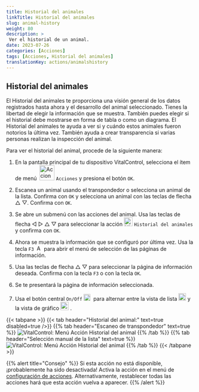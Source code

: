 ```yaml
---
title: Historial del animales
linkTitle: Historial del animales
slug: animal-history
weight: 80
description: >
 Ver el historial de un animal.
date: 2023-07-26
categories: [Acciones]
tags: [Acciones, Historial del animales]
translationKey: actions/animalshistory
---
```


## Historial del animales

El Historial del animales te proporciona una visión general de los datos registrados hasta ahora y el desarrollo del animal seleccionado. Tienes la libertad de elegir la información que se muestra. También puedes elegir si el historial debe mostrarse en forma de tabla o como un diagrama. El Historial del animales te ayuda a ver si y cuándo estos animales fueron notorios la última vez. También ayuda a crear transparencia si varias personas realizan la inspección del animal.

Para ver el historial del animal, procede de la siguiente manera:

1. En la pantalla principal de tu dispositivo VitalControl, selecciona el ítem de menú &nbsp;<img src="/icons/actions.svg" width="40" align="bottom" alt="Acciones" />  `Acciones` y presiona el botón `OK`.

2. Escanea un animal usando el transpondedor o selecciona un animal de la lista. Confirma con `OK` y selecciona un animal con las teclas de flecha △ ▽. Confirma con `OK`.

3. Se abre un submenú con las acciones del animal. Usa las teclas de flecha ◁ ▷ △ ▽ para seleccionar la acción <img src="/icons/actions/history.svg" width="23" align="bottom" alt="Historial del animales" /> `Historial del animales` y confirma con `OK`.

4. Ahora se muestra la información que se configuró por última vez. Usa la tecla `F3` &nbsp;<img src="/icons/footer/open-popup.svg" width="15" align="bottom" alt="Abrir menú de selección" /> para abrir el menú de selección de las páginas de información.

5. Usa las teclas de flecha △ ▽ para seleccionar la página de información deseada. Confirma con la tecla `F3` o con la tecla `OK`.

6. Se te presentará la página de información seleccionada.

7. Usa el botón central `On/Off` <img src="/icons/footer/on-off.svg" width="18" align="bottom" alt="Botón On/Off" />&nbsp; para alternar entre la vista de lista <img src="/icons/footer/list.svg" width="20" align="bottom" alt="Vista de lista" /> y la vista de gráfico <img src="/icons/footer/chart.svg" width="22" align="bottom" alt="Vista de gráfico" />&nbsp;.

{{< tabpane >}}
{{< tab header="Historial del animal:" text=true disabled=true />}}
{{% tab header="Escaneo de transpondedor" text=true %}}
![VitalControl: Menú Acción Historial del animal](../images/animalhistory-scan.png "Historial del animal")
{{% /tab %}}
{{% tab header="Selección manual de la lista" text=true %}}
![VitalControl: Menú Acción Historial del animal](../images/animalhistory.png "Historial del animal")
{{% /tab %}}
{{< /tabpane >}}

{{% alert title="Consejo" %}}
Si esta acción no está disponible, ¡probablemente ha sido desactivada! Activa la acción en el menú de [configuración de acciones](/es/docs/actions/settings/). Alternativamente, restablecer todas las acciones hará que esta acción vuelva a aparecer.
{{% /alert %}}
